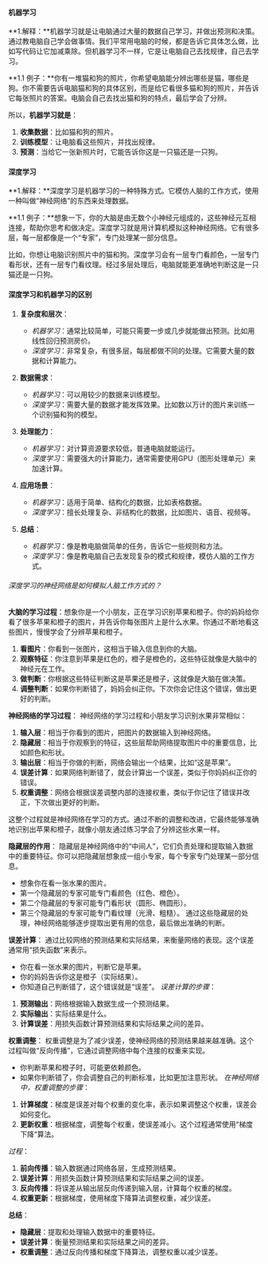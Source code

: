 #### 机器学习
**1.解释：**机器学习就是让电脑通过大量的数据自己学习，并做出预测和决策。通过教电脑自己学会做事情。我们平常用电脑的时候，都是告诉它具体怎么做，比如写代码让它加减乘除。但机器学习不一样，它是让电脑自己去找规律，自己去学习。

**1.1 例子：**你有一堆猫和狗的照片，你希望电脑能分辨出哪些是猫，哪些是狗。你不需要告诉电脑猫和狗的具体区别，而是给它看很多猫和狗的照片，并告诉它每张照片的答案。电脑会自己去找出猫和狗的特点，最后学会了分辨。

所以，**机器学习就是**：

1. **收集数据**：比如猫和狗的照片。
2. **训练模型**：让电脑看这些照片，并找出规律。
3. **预测**：当给它一张新照片时，它能告诉你这是一只猫还是一只狗。

#### 深度学习
**1.解释：**深度学习是机器学习的一种特殊方式。它模仿人脑的工作方式，使用一种叫做“神经网络”的东西来处理数据。

**1.1 例子：**想象一下，你的大脑是由无数个小神经元组成的，这些神经元互相连接，帮助你思考和做决定。深度学习就是用计算机模拟这种神经网络。它有很多层，每一层都像是一个“专家”，专门处理某一部分信息。

比如，你想让电脑识别照片中的猫和狗。深度学习会有一层专门看颜色，一层专门看形状，还有一层专门看纹理。经过多层处理后，电脑就能更准确地判断这是一只猫还是一只狗。

#### 深度学习和机器学习的区别
1. **复杂度和层次**：
   - *机器学习*：通常比较简单，可能只需要一步或几步就能做出预测。比如用线性回归预测房价。
   - *深度学习*：非常复杂，有很多层，每层都做不同的处理。它需要大量的数据和计算能力。

2. **数据需求**：
   - *机器学习*：可以用较少的数据来训练模型。
   - *深度学习*：需要大量的数据才能发挥效果。比如数以万计的图片来训练一个识别猫和狗的模型。

3. **处理能力**：
   - *机器学习*：对计算资源要求较低，普通电脑就能运行。
   - *深度学习*：需要强大的计算能力，通常需要使用GPU（图形处理单元）来加速计算。

4. **应用场景**：
   - *机器学习*：适用于简单、结构化的数据，比如表格数据。
   - *深度学习*：擅长处理复杂、非结构化的数据，比如图片、语音、视频等。

5. **总结**：
    - *机器学习*：像是教电脑做简单的任务，告诉它一些规则和方法。
    - *深度学习*：像是教电脑自己去发现复杂的模式和规律，模仿人脑的工作方式。

###### 深度学习的神经网络是如何模拟人脑工作方式的？
**大脑的学习过程**：想象你是一个小朋友，正在学习识别苹果和橙子。你的妈妈给你看了很多苹果和橙子的图片，并告诉你每张图片上是什么水果。你通过不断地看这些图片，慢慢学会了分辨苹果和橙子。
1. **看图片**：你看到一张图片，这相当于输入信息到你的大脑。
2. **观察特征**：你注意到苹果是红色的，橙子是橙色的，这些特征就像是大脑中的神经元在工作。
3. **做判断**：你根据这些特征判断这是苹果还是橙子，这就像是大脑在做决策。
4. **调整判断**：如果你判断错了，妈妈会纠正你。下次你会记住这个错误，做出更好的判断。

**神经网络的学习过程**：
神经网络的学习过程和小朋友学习识别水果非常相似：
1. **输入层**：相当于你看到的图片，把图片的数据输入到神经网络。
2. **隐藏层**：相当于你观察到的特征，这些层帮助网络提取图片中的重要信息，比如颜色和形状。
3. **输出层**：相当于你做的判断，网络会输出一个结果，比如“这是苹果”。
4. **误差计算**：如果网络判断错了，就会计算出一个误差，类似于你妈妈纠正你的错误。
5. **权重调整**：网络会根据误差调整内部的连接权重，类似于你记住了错误并改正，下次做出更好的判断。

这整个过程就是神经网络在学习的方式。通过不断的调整和改进，它最终能够准确地识别出苹果和橙子，就像小朋友通过练习学会了分辨这些水果一样。


**隐藏层的作用**：
隐藏层是神经网络中的“中间人”，它们负责处理和提取输入数据中的重要特征。你可以把隐藏层想象成一组小专家，每个专家专门处理某一部分信息。
- 想象你在看一张水果的图片。
- 第一个隐藏层的专家可能专门看颜色（红色、橙色）。
- 第二个隐藏层的专家可能专门看形状（圆形、椭圆形）。
- 第三个隐藏层的专家可能专门看纹理（光滑、粗糙）。
通过这些隐藏层的处理，神经网络能够逐步提取出更有用的信息，最后做出准确的判断。

**误差计算**：
通过比较网络的预测结果和实际结果，来衡量网络的表现。这个误差通常用“损失函数”来表示。
- 你在看一张水果的图片，判断它是苹果。
- 你的妈妈告诉你这是橙子（实际结果）。
- 你知道自己判断错了，这个错误就是“误差”。
*误差计算的步骤*：
1. **预测输出**：网络根据输入数据生成一个预测结果。
2. **实际输出**：实际结果是什么。
3. **计算误差**：用损失函数计算预测结果和实际结果之间的差异。

**权重调整**：
权重调整是为了减少误差，使神经网络的预测结果越来越准确。这个过程叫做“反向传播”，它通过调整网络中每个连接的权重来实现。
- 你判断苹果和橙子时，可能更依赖颜色。
- 如果你判断错了，你会调整自己的判断标准，比如更加注意形状。
*在神经网络中，权重调整的步骤*：
1. **计算梯度**：梯度是误差对每个权重的变化率，表示如果调整这个权重，误差会如何变化。
2. **更新权重**：根据梯度，调整每个权重，使误差减小。这个过程通常使用“梯度下降”算法。

*过程*：
1. **前向传播**：输入数据通过网络各层，生成预测结果。
2. **误差计算**：用损失函数计算预测结果和实际结果之间的误差。
3. **反向传播**：将误差从输出层反向传递到输入层，计算每个权重的梯度。
4. **权重更新**：根据梯度，使用梯度下降算法调整权重，减少误差。

**总结**：
- **隐藏层**：提取和处理输入数据中的重要特征。
- **误差计算**：衡量预测结果和实际结果之间的差异。
- **权重调整**：通过反向传播和梯度下降算法，调整权重以减少误差。


